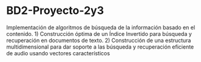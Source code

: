 # BD2-Proyecto-2y3
Implementación de algoritmos de búsqueda de la información basado en el contenido. 1) Construcción óptima de un Índice Invertido para búsqueda y recuperación en documentos de texto.  2) Construcción de una estructura multidimensional para dar soporte a las búsqueda y recuperación eficiente de audio usando vectores característicos
